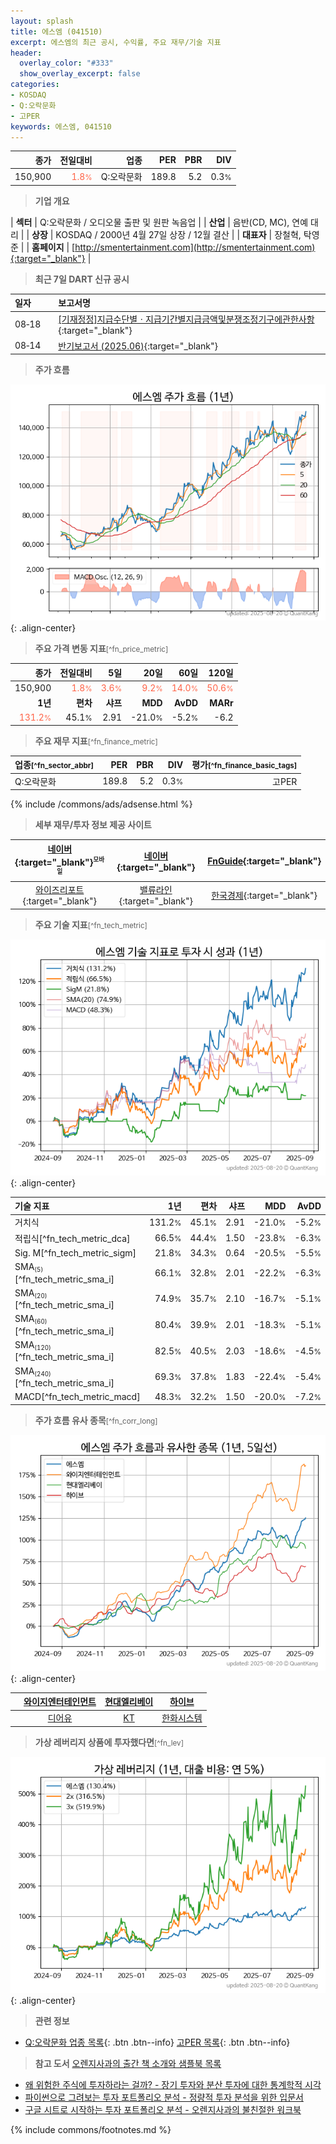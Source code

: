 ```yaml
---
layout: splash
title: 에스엠 (041510)
excerpt: 에스엠의 최근 공시, 수익률, 주요 재무/기술 지표
header:
  overlay_color: "#333"
  show_overlay_excerpt: false
categories:
- KOSDAQ
- Q:오락문화
- 고PER
keywords: 에스엠, 041510
---
```


| **종가** | **전일대비** | **업종** | **PER** | **PBR** | **DIV** |
| -------: | -----------: | -------: | ------: | ------: | ------: |
| 150,900 | <span style="color: tomato">1.8<small>%</small></span> | Q:오락문화 | 189.8 | 5.2 | 0.3<small>%</small> |

<!-- more -->


> **기업 개요**<a id="company"></a>

| <span style="white-space:nowrap;">**섹터**</span> | Q:오락문화 / 오디오물 출판 및 원판 녹음업 |
| <span style="white-space:nowrap;">**산업**</span> | 음반(CD, MC), 연예 대리 |
| <span style="white-space:nowrap;">**상장**</span> | KOSDAQ / 2000년 4월 27일 상장 / 12월 결산 |
| <span style="white-space:nowrap;">**대표자**</span> | 장철혁, 탁영준 |
| <span style="white-space:nowrap;">**홈페이지**</span> | [http://smentertainment.com](http://smentertainment.com){:target="_blank"} |


> **최근 7일 DART 신규 공시**<a id="dart"></a>

| **일자** |      | **보고서명** |
| :------- | :--- | :----------- |
| 08&#x2011;18 | | [[기재정정]지급수단별ㆍ지급기간별지급금액및분쟁조정기구에관한사항](https://dart.fss.or.kr/dsaf001/main.do?rcpNo=20250818000248){:target="_blank"} |
| 08&#x2011;14 | | [반기보고서 (2025.06)](https://dart.fss.or.kr/dsaf001/main.do?rcpNo=20250814002402){:target="_blank"} |


> **주가 흐름**<a id="price"></a>

![041510](/stock/images/041510.png){: .align-center}


> **주요 가격 변동 지표**<small>[^fn_price_metric]</small>

| **종가** | **전일대비** | **5일** | **20일** | **60일** | **120일** |
| -------: | -----------: | ------: | -------: | -------: | --------: |
| 150,900 | <span style="color: tomato">1.8<small>%</small></span> | <span style="color: tomato">3.6<small>%</small></span> | <span style="color: tomato">9.2<small>%</small></span> | <span style="color: tomato">14.0<small>%</small></span> | <span style="color: tomato">50.6<small>%</small></span> |
| **1년** | **편차** | **샤프** | **MDD** | **AvDD** | **MARr** |
| <span style="color: tomato">131.2<small>%</small></span> | 45.1<small>%</small> | 2.91 | -21.0<small>%</small> | -5.2<small>%</small> | -6.2 |


> **주요 재무 지표**<small>[^fn_finance_metric]</small>

| **업종**<small>[^fn_sector_abbr]</small> | **PER** | **PBR** | **DIV** | **평가**<small>[^fn_finance_basic_tags]</small> |
| :--------------------------------------- | ------: | ------: | ------: | ----------------------------------------------: |
| Q:오락문화 | 189.8 | 5.2 | 0.3<small>%</small> | 고PER |



{% include /commons/ads/adsense.html %}

> **세부 재무/투자 정보 제공 사이트**

| [네이버](https://m.stock.naver.com/domestic/stock/041510/finance/summary){:target="_blank"}<sup><small>모바일</small></sup> | [네이버](https://finance.naver.com/item/coinfo.naver?code=041510){:target="_blank"} | [FnGuide](https://comp.fnguide.com/SVO2/ASP/SVD_Invest.asp?gicode=A041510&MenuYn=Y){:target="_blank"} |
| :---: | :---: | :---: |
| [와이즈리포트](https://comp.wisereport.co.kr/company/c1040001.aspx?cmp_cd=041510){:target="_blank"} | [밸류라인](https://www.valueline.co.kr/finance/summary/041510){:target="_blank"} | [한국경제](https://markets.hankyung.com/stock/041510/financial-summary){:target="_blank"} |


> **주요 기술 지표**<small>[^fn_tech_metric]</small>


![041510](/stock/images/041510_tech.png){: .align-center}

| **기술 지표** | **1년** | **편차** | **샤프** | **MDD** | **AvDD** |
| :------------ | ------: | -----------: | -------: | ------: | -------: |
| 거치식 | 131.2<small>%</small> | 45.1<small>%</small> | 2.91 | -21.0<small>%</small> | -5.2<small>%</small> |
| 적립식[^fn_tech_metric_dca] | 66.5<small>%</small> | 44.4<small>%</small> | 1.50 | -23.8<small>%</small> | -6.3<small>%</small> |
| Sig. M[^fn_tech_metric_sigm] | 21.8<small>%</small> | 34.3<small>%</small> | 0.64 | -20.5<small>%</small> | -5.5<small>%</small> |
| SMA<small><sub>(5)</sub></small>[^fn_tech_metric_sma_i] | 66.1<small>%</small> | 32.8<small>%</small> | 2.01 | -22.2<small>%</small> | -6.3<small>%</small> |
| SMA<small><sub>(20)</sub></small>[^fn_tech_metric_sma_i] | 74.9<small>%</small> | 35.7<small>%</small> | 2.10 | -16.7<small>%</small> | -5.1<small>%</small> |
| SMA<small><sub>(60)</sub></small>[^fn_tech_metric_sma_i] | 80.4<small>%</small> | 39.9<small>%</small> | 2.01 | -18.3<small>%</small> | -5.1<small>%</small> |
| SMA<small><sub>(120)</sub></small>[^fn_tech_metric_sma_i] | 82.5<small>%</small> | 40.5<small>%</small> | 2.03 | -18.6<small>%</small> | -4.5<small>%</small> |
| SMA<small><sub>(240)</sub></small>[^fn_tech_metric_sma_i] | 69.3<small>%</small> | 37.8<small>%</small> | 1.83 | -22.4<small>%</small> | -5.4<small>%</small> |
| MACD[^fn_tech_metric_macd] | 48.3<small>%</small> | 32.2<small>%</small> | 1.50 | -20.0<small>%</small> | -7.2<small>%</small> |


> **주가 흐름 유사 종목**<a id="corr"></a><small>[^fn_corr_long]</small>

![041510](/stock/images/041510_corr.png){: .align-center}

|       | [와이지엔터테인먼트](/122870/) | [현대엘리베이](/017800/) | [하이브](/352820/) |
| :---: | :------------------------------------: | :------------------------------------: | :------------------------------------: |
|       | [디어유](/376300/) | [KT](/030200/) | [한화시스템](/272210/) |


> **가상 레버리지 상품에 투자했다면**<a id="2x"></a><small>[^fn_lev]</small>

![041510](/stock/images/041510_2x.png){: .align-center}


> **관련 정보**

- [Q:오락문화 업종 목록](/stats/sector/kosdaq_업종_오락문화_종목/){: .btn .btn--info} [고PER 목록](/fn/fn_high_per/){: .btn .btn--info}

> **참고 도서** [오렌지사과의 출간 책 소개와 샘플북 목록](https://kongdori.tistory.com/691)

- [왜 위험한 주식에 투자하라는 걸까? - 장기 투자와 분산 투자에 대한 통계학적 시각](https://kongdori.tistory.com/421)
- [파이썬으로 그려보는 투자 포트폴리오 분석  - 정량적 투자 분석을 위한 입문서](https://kongdori.tistory.com/643)
- [구글 시트로 시작하는 투자 포트폴리오 분석 - 오렌지사과의 불친절한 워크북](https://kongdori.tistory.com/449)


{% include commons/footnotes.md %}